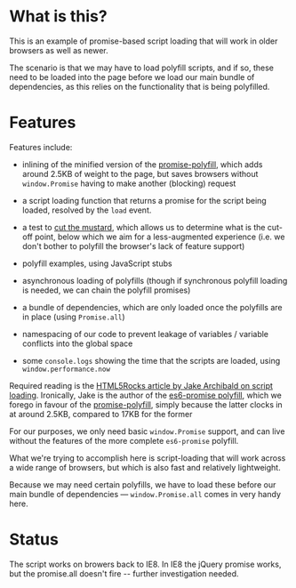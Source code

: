 # What is this?

This is an example of promise-based script loading that will work in older browsers
as well as newer.

The scenario is that we may have to load polyfill scripts, and if so, these need to
be loaded into the page before we load our main bundle of dependencies, as this
relies on the functionality that is being polyfilled.

# Features

Features include:

* inlining of the minified version of the [promise-polyfill](https://github.com/taylorhakes/promise-polyfill), which adds around 2.5KB of weight to the page, but saves browsers without `window.Promise` having to make another (blocking) request

* a script loading function that returns a promise for the script being loaded, resolved by the `load` event.

* a test to [cut the mustard](http://responsivenews.co.uk/post/18948466399/cutting-the-mustard), which allows us to determine what is the cut-off point, below which we aim for a less-augmented experience (i.e. we don't bother to polyfill the browser's lack of feature support)

* polyfill examples, using JavaScript stubs

* asynchronous loading of polyfills (though if synchronous polyfill loading is needed, we can chain the polyfill promises)

* a bundle of dependencies, which are only loaded once the polyfills are in place (using `Promise.all`)

* namespacing of our code to prevent leakage of variables / variable conflicts into the global space

* some `console.logs` showing the time that the scripts are loaded, using `window.performance.now`

Required reading is the [HTML5Rocks article by Jake Archibald on script loading](http://www.html5rocks.com/en/tutorials/speed/script-loading/). Ironically, Jake is the author of the [es6-promise polyfill](https://github.com/jakearchibald/es6-promise), which we forego in favour of the [promise-polyfill](https://github.com/taylorhakes/promise-polyfill), simply because the latter clocks in at around 2.5KB, compared to 17KB for the former

For our purposes, we only need basic `window.Promise` support, and can live without the features of the more complete `es6-promise` polyfill.

What we're trying to accomplish here is script-loading that will work across a wide range of browsers, but which is also fast and relatively lightweight.

Because we may need certain polyfills, we have to load these before our main bundle of dependencies &#8212; `window.Promise.all` comes in very handy here.

# Status

The script works on browers back to IE8. In IE8 the jQuery promise works, but the promise.all doesn't fire -- further investigation needed.

